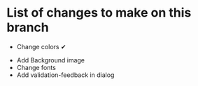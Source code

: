 # List of changes to make on this branch

+ Change colors ✔
- Add Background image
- Change fonts
- Add validation-feedback in dialog
